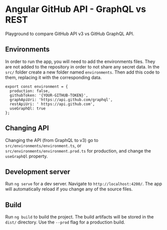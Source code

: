 # Angular GitHub API - GraphQL vs REST

Playground to compare GitHub API v3 vs GitHub GraphQL API.

## Environments

In order to run the app, you will need to add the environments files. They are not added to the repository in order to not share any secret data. In the `src/` folder create a new folder named `environments`. Then add this code to them, replacing it with the corresponding data.

````
export const environment = {
  production: false,
  githubToken: '{YOUR-GITHUB-TOKEN}',
  graphApiUri: 'https://api.github.com/graphql',
  restApiUri: ' https://api.github.com',
  useGraphQl: true
};
````
## Changing API

Changing the API (from GraphQL to v3) go to `src/environments/environment.ts`, or `src/environments/environment.prod.ts` for production, and change the `useGraphQl` property.
## Development server

Run `ng serve` for a dev server. Navigate to `http://localhost:4200/`. The app will automatically reload if you change any of the source files.

## Build

Run `ng build` to build the project. The build artifacts will be stored in the `dist/` directory. Use the `--prod` flag for a production build.
